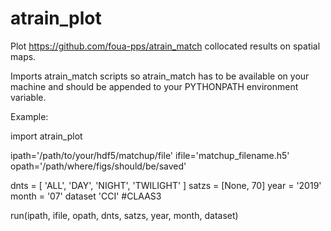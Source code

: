 # atrain_plot
Plot https://github.com/foua-pps/atrain_match collocated results on spatial maps.

Imports atrain_match scripts so atrain_match has to be available on your machine and should be appended to your PYTHONPATH environment variable.

Example:

import atrain_plot

ipath='/path/to/your/hdf5/matchup/file'
ifile='matchup_filename.h5'
opath='/path/where/figs/should/be/saved'

dnts = [ 'ALL', 'DAY', 'NIGHT', 'TWILIGHT' ]
satzs = [None, 70]
year = '2019'
month = '07'
dataset 'CCI' #CLAAS3

 run(ipath, ifile, opath, dnts, satzs, year, month, dataset)
